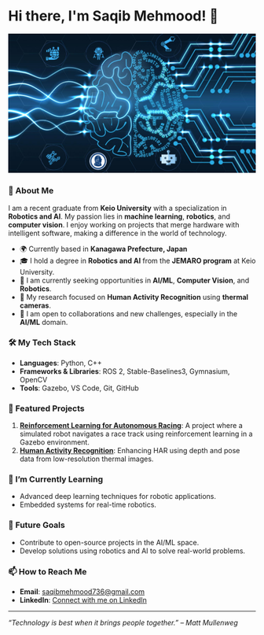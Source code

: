 # Hi there, I'm Saqib Mehmood! 👋

![Profile Banner](https://github.com/saqib736/saqib736/blob/main/aiXrobotics.png)

### 🚀 About Me
I am a recent graduate from **Keio University** with a specialization in **Robotics and AI**. My passion lies in **machine learning**, **robotics**, and **computer vision**. I enjoy working on projects that merge hardware with intelligent software, making a difference in the world of technology.

- 🌍 Currently based in **Kanagawa Prefecture, Japan**
- 🎓 I hold a degree in **Robotics and AI** from the **JEMARO program** at Keio University.
- 💼 I am currently seeking opportunities in **AI/ML**, **Computer Vision**, and **Robotics**.
- 🧠 My research focused on **Human Activity Recognition** using **thermal cameras**.
- 🔭 I am open to collaborations and new challenges, especially in the **AI/ML** domain.

### 🛠️ My Tech Stack
- **Languages**: Python, C++
- **Frameworks & Libraries**: ROS 2, Stable-Baselines3, Gymnasium, OpenCV
- **Tools**: Gazebo, VS Code, Git, GitHub

### 📝 Featured Projects
1. **[Reinforcement Learning for Autonomous Racing](https://github.com/YourRepoLinkHere)**: A project where a simulated robot navigates a race track using reinforcement learning in a Gazebo environment.
2. **[Human Activity Recognition](https://github.com/YourRepoLinkHere)**: Enhancing HAR using depth and pose data from low-resolution thermal images.

### 🌱 I’m Currently Learning
- Advanced deep learning techniques for robotic applications.
- Embedded systems for real-time robotics.

### 🎯 Future Goals
- Contribute to open-source projects in the AI/ML space.
- Develop solutions using robotics and AI to solve real-world problems.

### 📫 How to Reach Me
- **Email**: [saqibmehmood736@gmail.com](saqibmehmood736@gmail.com)
- **LinkedIn**: [Connect with me on LinkedIn](https://www.linkedin.com/in/saqib-mehmood-7a8681181/)

---

*“Technology is best when it brings people together.” – Matt Mullenweg*
